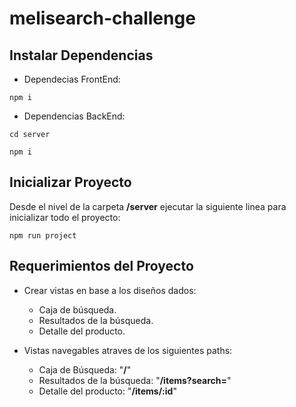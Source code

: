 # melisearch-challenge
## Instalar Dependencias

- Dependecias FrontEnd:
```
npm i
``` 
- Dependencias BackEnd:
```
cd server
```
```
npm i
```
## Inicializar Proyecto

Desde el nivel de la carpeta **/server** ejecutar la siguiente linea para inicializar todo el proyecto:
```
npm run project
```

## Requerimientos del Proyecto

- Crear vistas en base a los diseños dados:
    - Caja de búsqueda.
    - Resultados de la búsqueda.
    - Detalle del producto.
    
- Vistas navegables atraves de los siguientes paths:
    - Caja de Búsqueda: "**/**"
    - Resultados de la búsqueda: "**/items?search=**" 
    - Detalle del producto: "**/items/:id**"
